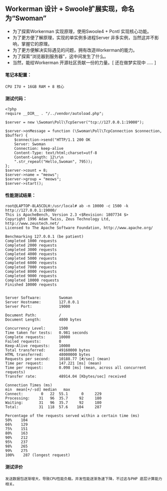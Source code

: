## Workerman 设计 + Swoole扩展实现，命名为“Swoman”
- 为了探索Workerman 实现原理，使用Swoole4 + Pcntl 实现核心功能。
- 为了更方便了解原理，实现的单实例多进程Server 非多实例，当然这并不影响，掌握它的原理。
- 为了更方便解决实际遇见的问题，拥有改造Workerman的能力。
- 为了探索“浏览器到服务器”，这中间发生了什么。
- 当然，能给Workerman 开源社区贡献一份的力量。[ 还在做梦实现中 ..... ]
#### 笔记本配置：
    CPU I7U + 16GB RAM + 8 核心
#### 测试代码：
    <?php
    require __DIR__ . "/../vendor/autoload.php";
    
    $server = new \Swoman\Poll\TcpServer("tcp://127.0.0.1:19000");
    
    $server->onMessage = function (\Swoman\Poll\TcpConnection $connection, $buffer) {
        $connection->send("HTTP/1.1 200 OK
        Server: Swoman
        Connection: keep-alive
        Content-Type: text/html;charset=utf-8
        Content-Length: 12\r\n
        ".str_repeat("Hello,Swoman", 795));
    };
    $server->count = 8; 
    $server->name = "meows";
    $server->group = "meows";
    $server->start();

#### 性能测试结果：

    root@LAPTOP-8LA5CDLH:/usr/local# ab -n 10000 -c 1500 -k http://127.0.0.1:19000/
    This is ApacheBench, Version 2.3 <$Revision: 1807734 $>
    Copyright 1996 Adam Twiss, Zeus Technology Ltd, http://www.zeustech.net/
    Licensed to The Apache Software Foundation, http://www.apache.org/
    
    Benchmarking 127.0.0.1 (be patient)
    Completed 1000 requests
    Completed 2000 requests
    Completed 3000 requests
    Completed 4000 requests
    Completed 5000 requests
    Completed 6000 requests
    Completed 7000 requests
    Completed 8000 requests
    Completed 9000 requests
    Completed 10000 requests
    Finished 10000 requests
    
    
    Server Software:        Swoman
    Server Hostname:        127.0.0.1
    Server Port:            19000
    
    Document Path:          /
    Document Length:        4800 bytes
    
    Concurrency Level:      1500
    Time taken for tests:   0.981 seconds
    Complete requests:      10000
    Failed requests:        0
    Keep-Alive requests:    10000
    Total transferred:      49160000 bytes
    HTML transferred:       48000000 bytes
    Requests per second:    10188.77 [#/sec] (mean)
    Time per request:       147.221 [ms] (mean)
    Time per request:       0.098 [ms] (mean, across all concurrent requests)
    Transfer rate:          48914.04 [Kbytes/sec] received
    
    Connection Times (ms)
    min  mean[+/-sd] median   max
    Connect:        0   22  55.1      0     229
    Processing:    31   96  35.7     92     180
    Waiting:       31   96  35.7     92     180
    Total:         31  118  57.6    104     287
    
    Percentage of the requests served within a certain time (ms)
    50%    104
    66%    129
    75%    151
    80%    163
    90%    212
    95%    237
    98%    265
    99%    275
    100%    287 (longest request)

#### 测试评价
    发送数据包逐渐增大，导致CPU性能负载。并发性能逐渐急速下降，不过这与PHP 底层计算能力相关。
